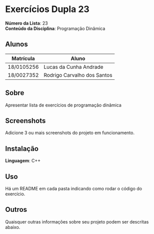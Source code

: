 # Exercícios Dupla 23

**Número da Lista**: 23<br>
**Conteúdo da Disciplina**: Programação Dinâmica<br>

## Alunos
|Matrícula | Aluno |
| -- | -- |
| 18/0105256 | Lucas da Cunha Andrade |
| 18/0027352 | Rodrigo Carvalho dos Santos |

## Sobre
Apresentar lista de exercícios de programação dinâmica

## Screenshots
Adicione 3 ou mais screenshots do projeto em funcionamento.

## Instalação
**Linguagem**: C++<br>

## Uso
Há um README em cada pasta indicando como rodar o código do exercício.

## Outros
Quaisquer outras informações sobre seu projeto podem ser descritas abaixo.




